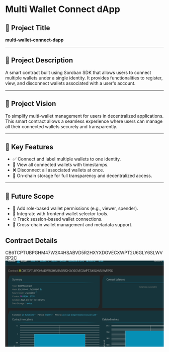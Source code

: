 # Multi Wallet Connect dApp

## 📌 Project Title
**multi-wallet-connect-dapp**

---

## 📖 Project Description
A smart contract built using Soroban SDK that allows users to connect multiple wallets under a single identity. It provides functionalities to register, view, and disconnect wallets associated with a user's account.

---

## 🌟 Project Vision
To simplify multi-wallet management for users in decentralized applications. This smart contract allows a seamless experience where users can manage all their connected wallets securely and transparently.

---

## 🚀 Key Features
- ✅ Connect and label multiple wallets to one identity.
- 📜 View all connected wallets with timestamps.
- ❌ Disconnect all associated wallets at once.
- 🔐 On-chain storage for full transparency and decentralized access.

---

## 🔮 Future Scope
- 🧩 Add role-based wallet permissions (e.g., viewer, spender).
- 📱 Integrate with frontend wallet selector tools.
- ⏱ Track session-based wallet connections.
- 🔗 Cross-chain wallet management and metadata support.

## Contract Details
CB6TCPTUBPGHM47W3X4HSABVD5R2HXYXDGVECXWPT2U6GLY6SLWVRP2C
![alt text](image.png)